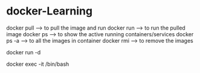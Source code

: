 # docker-Learning

docker pull --> to pull the image and run
docker run --> to run the pulled image 
docker ps   --> to show the active running containers/services 
docker ps -a --> to all the images in container
docker rmi <container id> --> to remove the images 

docker run -d <image-name>

docker exec -it <conainer-id> /bin/bash
